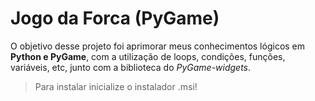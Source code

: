 # Jogo da Forca (PyGame)

O objetivo desse projeto foi aprimorar meus conhecimentos lógicos em **Python e PyGame**, com a utilização de loops, condições, funções, variáveis, etc, junto 
com a biblioteca do *PyGame-widgets*.

> Para instalar inicialize o instalador .msi!
